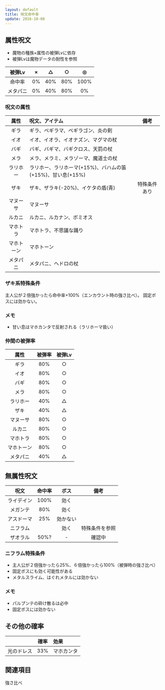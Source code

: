 ```yaml
---
layout: default
title: 呪文命中率
update: 2016-10-08
---
```



## 属性呪文

* 魔物の種族×属性の被弾Lvに依存
* 被弾Lvは魔物データの耐性を参照

| 被弾Lv | × | △ | ○ | ◎ |
|:------:|:--:|:--:|:--:|:--:|
| 命中率 | 0% | 40% | 80% | 100% |
| メタパニ | 0% | 40% | 80% | 0% |

### 呪文の属性

| 属性 | 呪文、アイテム | 備考 |
|:----:|:---------------|:----:|
| ギラ | ギラ、ベギラマ、ベギラゴン、炎の剣 |
| イオ | イオ、イオラ、イオナズン、マグマの杖 |
| バギ | バギ、バギマ、バギクロス、天罰の杖 |
| メラ | メラ、メラミ、メラゾーマ、魔道士の杖 |
| ラリホー | ラリホー、ラリホーマ(+15%)、バハムの笛(+15%)、甘い息(+15%) |
| ザキ | ザキ、ザラキ(-20%)、イケタの盾(青) | 特殊条件あり |
| マヌーサ | マヌーサ |
| ルカニ | ルカニ、ルカナン、ボミオス |
| マホトラ | マホトラ、不思議な踊り |
| マホトーン | マホトーン |
| メタパニ | メタパニ、ヘドロの杖 |

### ザキ系特殊条件

主人公が２倍強かったら命中率+100%（エンカウント時の強さ比べ）。
固定ボスには効かない。

### メモ

* 甘い息はマホカンタで反射される（ラリホーマ扱い）

### 仲間の被弾率

| 属性 | 被弾率 | 被弾Lv |
|:----:|:------:|:------:|
| ギラ | 80% | ○ |
| イオ | 80% | ○ |
| バギ | 80% | ○ |
| メラ | 80% | ○ |
| ラリホー | 40% | △ |
| ザキ | 40% | △ |
| マヌーサ | 80% | ○ |
| ルカニ | 80% | ○ |
| マホトラ | 80% | ○ |
| マホトーン | 80% | ○ |
| メタパニ | 40% | △ |


## 無属性呪文

| 呪文 | 命中率 | ボス | 備考 |
|:----:|:------:|:----:|:----:|
| ライデイン | 100% | 効く |  |
| メガンテ | 80% | 効く |  |
| アスドーマ | 25% | 効かない |  |
| ニフラム |  | 効く | 特殊条件を参照 |
| ザオラル | 50%? | - | 確認中 |

### ニフラム特殊条件

* 主人公が２倍強かったら25%、６倍強かったら100%（被弾時の強さ比べ）
* 固定ボスにも効く可能性がある
* メタルスライム、はぐれメタルには効かない

### メモ

* パルプンテの砕け散るは必中
* 固定ボスには効かない


## その他の確率

|   | 確率 | 効果 |
|:-:|:----:|:-----|
| 光のドレス | 33% | マホカンタ |


## 関連項目

強さ比べ
